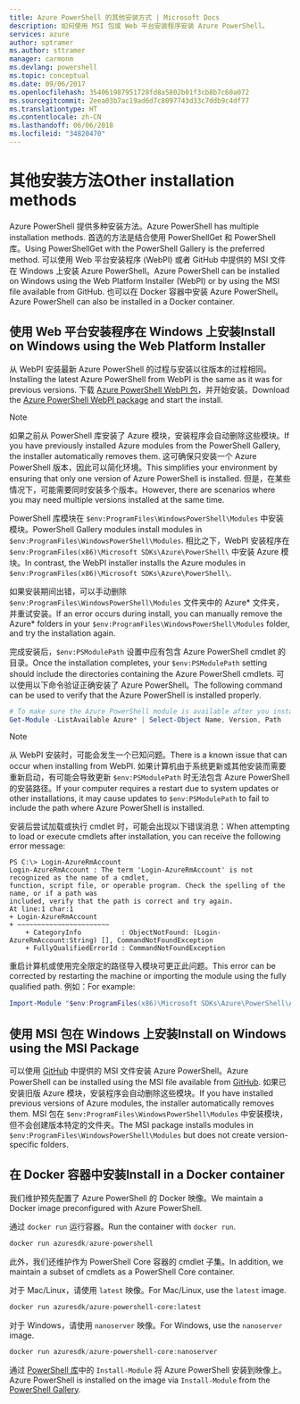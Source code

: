 ```yaml
---
title: Azure PowerShell 的其他安装方式 | Microsoft Docs
description: 如何使用 MSI 包或 Web 平台安装程序安装 Azure PowerShell。
services: azure
author: sptramer
ms.author: sttramer
manager: carmonm
ms.devlang: powershell
ms.topic: conceptual
ms.date: 09/06/2017
ms.openlocfilehash: 354061987951728fd8a5802b01f3cb8b7c60a072
ms.sourcegitcommit: 2eea03b7ac19ad6d7c8097743d33c7ddb9c4df77
ms.translationtype: HT
ms.contentlocale: zh-CN
ms.lasthandoff: 06/06/2018
ms.locfileid: "34820470"
---
```

# <a name="other-installation-methods"></a><span data-ttu-id="f7b20-103">其他安装方法</span><span class="sxs-lookup"><span data-stu-id="f7b20-103">Other installation methods</span></span>

<span data-ttu-id="f7b20-104">Azure PowerShell 提供多种安装方法。</span><span class="sxs-lookup"><span data-stu-id="f7b20-104">Azure PowerShell has multiple installation methods.</span></span> <span data-ttu-id="f7b20-105">首选的方法是结合使用 PowerShellGet 和 PowerShell 库。</span><span class="sxs-lookup"><span data-stu-id="f7b20-105">Using PowerShellGet with the PowerShell Gallery is the preferred method.</span></span> <span data-ttu-id="f7b20-106">可以使用 Web 平台安装程序 (WebPI) 或者 GitHub 中提供的 MSI 文件在 Windows 上安装 Azure PowerShell。</span><span class="sxs-lookup"><span data-stu-id="f7b20-106">Azure PowerShell can be installed on Windows using the Web Platform Installer (WebPI) or by using the MSI file available from GitHub.</span></span> <span data-ttu-id="f7b20-107">也可以在 Docker 容器中安装 Azure PowerShell。</span><span class="sxs-lookup"><span data-stu-id="f7b20-107">Azure PowerShell can also be installed in a Docker container.</span></span>

## <a name="install-on-windows-using-the-web-platform-installer"></a><span data-ttu-id="f7b20-108">使用 Web 平台安装程序在 Windows 上安装</span><span class="sxs-lookup"><span data-stu-id="f7b20-108">Install on Windows using the Web Platform Installer</span></span>

<span data-ttu-id="f7b20-109">从 WebPI 安装最新 Azure PowerShell 的过程与安装以往版本的过程相同。</span><span class="sxs-lookup"><span data-stu-id="f7b20-109">Installing the latest Azure PowerShell from WebPI is the same as it was for previous versions.</span></span>
<span data-ttu-id="f7b20-110">下载 [Azure PowerShell WebPI 包](http://aka.ms/webpi-azps)，并开始安装。</span><span class="sxs-lookup"><span data-stu-id="f7b20-110">Download the [Azure PowerShell WebPI package](http://aka.ms/webpi-azps) and start the install.</span></span>

> [!NOTE]
> <span data-ttu-id="f7b20-111">如果之前从 PowerShell 库安装了 Azure 模块，安装程序会自动删除这些模块。</span><span class="sxs-lookup"><span data-stu-id="f7b20-111">If you have previously installed Azure modules from the PowerShell Gallery, the installer automatically removes them.</span></span> <span data-ttu-id="f7b20-112">这可确保只安装一个 Azure PowerShell 版本，因此可以简化环境。</span><span class="sxs-lookup"><span data-stu-id="f7b20-112">This simplifies your environment by ensuring that only one version of Azure PowerShell is installed.</span></span> <span data-ttu-id="f7b20-113">但是，在某些情况下，可能需要同时安装多个版本。</span><span class="sxs-lookup"><span data-stu-id="f7b20-113">However, there are scenarios where you may need multiple versions installed at the same time.</span></span>
>
> <span data-ttu-id="f7b20-114">PowerShell 库模块在 `$env:ProgramFiles\WindowsPowerShell\Modules` 中安装模块。</span><span class="sxs-lookup"><span data-stu-id="f7b20-114">PowerShell Gallery modules install modules in `$env:ProgramFiles\WindowsPowerShell\Modules`.</span></span> <span data-ttu-id="f7b20-115">相比之下，WebPI 安装程序在 `$env:ProgramFiles(x86)\Microsoft SDKs\Azure\PowerShell\` 中安装 Azure 模块。</span><span class="sxs-lookup"><span data-stu-id="f7b20-115">In contrast, the WebPI installer installs the Azure modules in `$env:ProgramFiles(x86)\Microsoft SDKs\Azure\PowerShell\`.</span></span>
>
> <span data-ttu-id="f7b20-116">如果安装期间出错，可以手动删除 `$env:ProgramFiles\WindowsPowerShell\Modules` 文件夹中的 Azure\* 文件夹，并重试安装。</span><span class="sxs-lookup"><span data-stu-id="f7b20-116">If an error occurs during install, you can manually remove the Azure\* folders in your `$env:ProgramFiles\WindowsPowerShell\Modules` folder, and try the installation again.</span></span>

<span data-ttu-id="f7b20-117">完成安装后，`$env:PSModulePath` 设置中应有包含 Azure PowerShell cmdlet 的目录。</span><span class="sxs-lookup"><span data-stu-id="f7b20-117">Once the installation completes, your `$env:PSModulePath` setting should include the directories containing the Azure PowerShell cmdlets.</span></span> <span data-ttu-id="f7b20-118">可以使用以下命令验证正确安装了 Azure PowerShell。</span><span class="sxs-lookup"><span data-stu-id="f7b20-118">The following command can be used to verify that the Azure PowerShell is installed properly.</span></span>

```powershell
# To make sure the Azure PowerShell module is available after you install
Get-Module -ListAvailable Azure* | Select-Object Name, Version, Path
```

> [!NOTE]
> <span data-ttu-id="f7b20-119">从 WebPI 安装时，可能会发生一个已知问题。</span><span class="sxs-lookup"><span data-stu-id="f7b20-119">There is a known issue that can occur when installing from WebPI.</span></span> <span data-ttu-id="f7b20-120">如果计算机由于系统更新或其他安装而需要重新启动，有可能会导致更新 `$env:PSModulePath` 时无法包含 Azure PowerShell 的安装路径。</span><span class="sxs-lookup"><span data-stu-id="f7b20-120">If your computer requires a restart due to system updates or other installations, it may cause updates to `$env:PSModulePath` to fail to include the path where Azure PowerShell is installed.</span></span>

<span data-ttu-id="f7b20-121">安装后尝试加载或执行 cmdlet 时，可能会出现以下错误消息：</span><span class="sxs-lookup"><span data-stu-id="f7b20-121">When attempting to load or execute cmdlets after installation, you can receive the following error message:</span></span>

```
PS C:\> Login-AzureRmAccount
Login-AzureRmAccount : The term 'Login-AzureRmAccount' is not recognized as the name of a cmdlet,
function, script file, or operable program. Check the spelling of the name, or if a path was
included, verify that the path is correct and try again.
At line:1 char:1
+ Login-AzureRmAccount
+ ~~~~~~~~~~~~~~~~~~~~~~~
    + CategoryInfo          : ObjectNotFound: (Login-AzureRmAccount:String) [], CommandNotFoundException
    + FullyQualifiedErrorId : CommandNotFoundException
```

<span data-ttu-id="f7b20-122">重启计算机或使用完全限定的路径导入模块可更正此问题。</span><span class="sxs-lookup"><span data-stu-id="f7b20-122">This error can be corrected by restarting the machine or importing the module using the fully qualified path.</span></span> <span data-ttu-id="f7b20-123">例如：</span><span class="sxs-lookup"><span data-stu-id="f7b20-123">For example:</span></span>

```powershell
Import-Module "$env:ProgramFiles(x86)\Microsoft SDKs\Azure\PowerShell\AzureRM.psd1"
```

## <a name="install-on-windows-using-the-msi-package"></a><span data-ttu-id="f7b20-124">使用 MSI 包在 Windows 上安装</span><span class="sxs-lookup"><span data-stu-id="f7b20-124">Install on Windows using the MSI Package</span></span>

<span data-ttu-id="f7b20-125">可以使用 [GitHub](https://github.com/Azure/azure-powershell/releases/latest) 中提供的 MSI 文件安装 Azure PowerShell。</span><span class="sxs-lookup"><span data-stu-id="f7b20-125">Azure PowerShell can be installed using the MSI file available from [GitHub](https://github.com/Azure/azure-powershell/releases/latest).</span></span> <span data-ttu-id="f7b20-126">如果已安装旧版 Azure 模块，安装程序会自动删除这些模块。</span><span class="sxs-lookup"><span data-stu-id="f7b20-126">If you have installed previous versions of Azure modules, the installer automatically removes them.</span></span> <span data-ttu-id="f7b20-127">MSI 包在 `$env:ProgramFiles\WindowsPowerShell\Modules` 中安装模块，但不会创建版本特定的文件夹。</span><span class="sxs-lookup"><span data-stu-id="f7b20-127">The MSI package installs modules in `$env:ProgramFiles\WindowsPowerShell\Modules` but does not create version-specific folders.</span></span>

## <a name="install-in-a-docker-container"></a><span data-ttu-id="f7b20-128">在 Docker 容器中安装</span><span class="sxs-lookup"><span data-stu-id="f7b20-128">Install in a Docker container</span></span>

<span data-ttu-id="f7b20-129">我们维护预先配置了 Azure PowerShell 的 Docker 映像。</span><span class="sxs-lookup"><span data-stu-id="f7b20-129">We maintain a Docker image preconfigured with Azure PowerShell.</span></span>

<span data-ttu-id="f7b20-130">通过 `docker run` 运行容器。</span><span class="sxs-lookup"><span data-stu-id="f7b20-130">Run the container with `docker run`.</span></span>

```powershell
docker run azuresdk/azure-powershell
```

<span data-ttu-id="f7b20-131">此外，我们还维护作为 PowerShell Core 容器的 cmdlet 子集。</span><span class="sxs-lookup"><span data-stu-id="f7b20-131">In addition, we maintain a subset of cmdlets as a PowerShell Core container.</span></span>

<span data-ttu-id="f7b20-132">对于 Mac/Linux，请使用 `latest` 映像。</span><span class="sxs-lookup"><span data-stu-id="f7b20-132">For Mac/Linux, use the `latest` image.</span></span>

```bash
docker run azuresdk/azure-powershell-core:latest
```

<span data-ttu-id="f7b20-133">对于 Windows，请使用 `nanoserver` 映像。</span><span class="sxs-lookup"><span data-stu-id="f7b20-133">For Windows, use the `nanoserver` image.</span></span>

```powershell
docker run azuresdk/azure-powershell-core:nanoserver
```

<span data-ttu-id="f7b20-134">通过 [PowerShell 库](https://www.powershellgallery.com/)中的 `Install-Module` 将 Azure PowerShell 安装到映像上。</span><span class="sxs-lookup"><span data-stu-id="f7b20-134">Azure PowerShell is installed on the image via `Install-Module` from the [PowerShell Gallery](https://www.powershellgallery.com/).</span></span>
